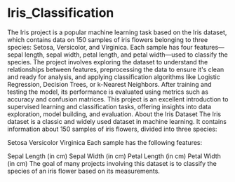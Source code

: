 # Iris_Classification

The Iris project is a popular machine learning task based on the Iris dataset, which contains data on 150 samples of iris flowers belonging to three species: Setosa, Versicolor, and Virginica. Each sample has four features—sepal length, sepal width, petal length, and petal width—used to classify the species. The project involves exploring the dataset to understand the relationships between features, preprocessing the data to ensure it's clean and ready for analysis, and applying classification algorithms like Logistic Regression, Decision Trees, or k-Nearest Neighbors. After training and testing the model, its performance is evaluated using metrics such as accuracy and confusion matrices. This project is an excellent introduction to supervised learning and classification tasks, offering insights into data exploration, model building, and evaluation.
About the Iris Dataset
The Iris dataset is a classic and widely used dataset in machine learning. It contains information about 150 samples of iris flowers, divided into three species:

Setosa
Versicolor
Virginica
Each sample has the following features:

Sepal Length (in cm)
Sepal Width (in cm)
Petal Length (in cm)
Petal Width (in cm)
The goal of many projects involving this dataset is to classify the species of an iris flower based on its measurements.
